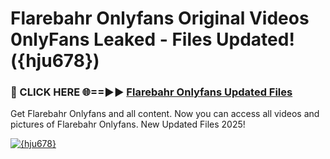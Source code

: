 # Flarebahr Onlyfans Original Videos 0nlyFans Leaked - Files Updated! ({hju678})

<h3>🔴 CLICK HERE 🌐==►► <a href="https://tinyurl.com/ms9xzufz" rel="nofollow">Flarebahr Onlyfans Updated Files</a></h3>

Get Flarebahr Onlyfans and all content. Now you can access all videos and pictures of Flarebahr Onlyfans. New Updated Files 2025!

[![{hju678}](https://i.imgur.com/PQ7UWWw.gif)](https://tinyurl.com/ms9xzufz)